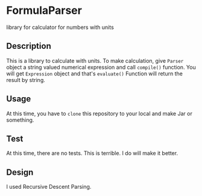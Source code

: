 # FormulaParser
library for calculator for numbers with units

## Description
This is a library to calculate with units.
To make calculation, give `Parser` object a string valued numerical expression and call `compile()` function.
You will get `Expression` object and that's `evaluate()` Function will return the result by string.

## Usage
At this time, you have to `clone` this repository to your local and make Jar or something.

## Test
At this time, there are no tests. This is terrible. I do will make it better.

## Design
I used Recursive Descent Parsing.
